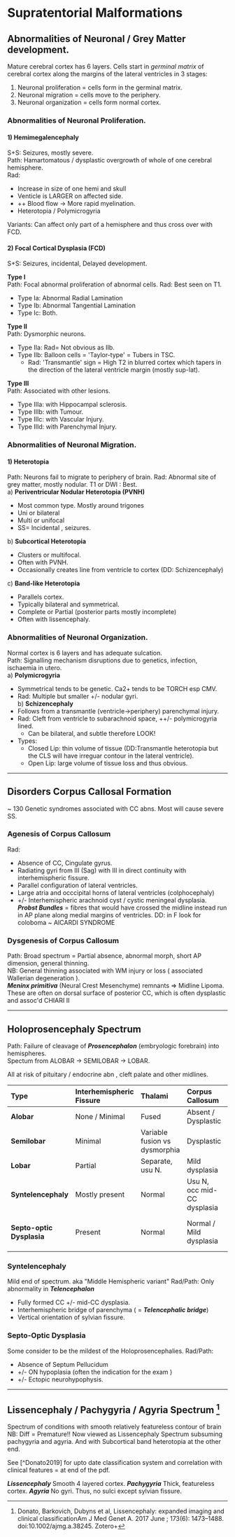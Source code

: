 # Supratentorial Malformations

## Abnormalities of Neuronal / Grey Matter development. 

Mature cerebral cortex has 6 layers. 
Cells start in *germinal matrix* of cerebral cortex along the margins of the lateral ventricles in 3 stages:
1. Neuronal proliferation = cells form in the germinal matrix.
2. Neuronal migration = cells move to the periphery. 
3. Neuronal organization = cells form normal cortex.  

### Abnormalities of Neuronal Proliferation.

#### 1) Hemimegalencephaly

S+S: Seizures, mostly severe.  
Path: Hamartomatous / dysplastic overgrowth of whole of one cerebral hemisphere.  
Rad: 
-	Increase in size of one hemi and skull
-	Venticle is LARGER on affected side.
-	++ Blood flow -> More rapid myelination. 
-	Heterotopia / Polymicrogyria  

Variants: Can affect only part of a hemisphere and thus cross over with FCD.  

#### 2) Focal Cortical Dysplasia (FCD)  
S+S: Seizures, incidental, Delayed development.  

**Type I**  
Path: Focal abnormal proliferation of abnormal cells.
Rad: Best seen on T1.  
- Type Ia: Abnormal Radial Lamination 
- Type Ib: Abnormal Tangential Lamination  
- Type Ic: Both.  

**Type II**  
Path: Dysmorphic neurons.  
-	Type IIa: Rad= Not obvious as IIb.  
-	Type IIb: Balloon cells = 'Taylor-type' = Tubers in TSC.  
 	-	Rad: 'Transmantle' sign = High T2 in blurred cortex which tapers in the
		direction of the lateral ventricle margin (mostly sup-lat).  

**Type III**  
Path: Associated with other lesions.  
- Type IIIa: with Hippocampal sclerosis.
- Type IIIb: with Tumour.
- Type IIIc: with Vascular Injury.
- Type IIId: with Parenchymal Injury.  

### Abnormalities of Neuronal Migration. 

#### 1) Heterotopia  
Path: Neurons fail to migrate to periphery of brain. 
Rad: Abnormal site of grey matter, mostly nodular. 
  T1 or DWI : Best.  
a) **Periventricular Nodular Heterotopia (PVNH)**   
 - Most common type. Mostly around trigones
 - Uni or bilateral 
 - Multi or unifocal  
 - SS= Incidental , seizures.  
 
b) **Subcortical Heterotopia** 
- Clusters or multifocal.
- Often with PVNH.
- Occasionally creates line from ventricle to cortex (DD: Schizencephaly)  

c) **Band-like Heterotopia** 
- Parallels cortex. 
- Typically bilateral and symmetrical. 
- Complete or Partial (posterior parts mostly incomplete)  
- Often with lissencephaly.  

### Abnormalities of Neuronal Organization.
Normal cortex is 6 layers and has adequate sulcation.  
Path: Signalling mechanism disruptions due to genetics, infection, ischaemia in
utero.  
a) **Polymicrogyria**
- Symmetrical tends to be genetic. Ca2+ tends to be TORCH esp CMV.  
- Rad: Multiple but smaller +/- nodular gyri.  
b) **Schizencephaly**  
- Follows from a transmantle (ventricle->periphery) parenchymal injury.
- Rad: Cleft from ventricle to subarachnoid space, ++/- polymicrogyria lined.
  - Can be bilateral, and subtle therefore LOOK!
- Types: 
  - Closed Lip: thin volume of tissue (DD:Transmantle heterotopia but the CLS
		will have irreguar contour in the lateral ventricle).
  - Open Lip: large volume of tissue loss and thus obvious.  

---

## Disorders Corpus Callosal Formation

~ 130 Genetic syndromes associated with CC abns. Most will cause severe SS.
### Agenesis of Corpus Callosum 
Rad:
  - Absence of CC, Cingulate gyrus.
  - Radiating gyri from III (Sag) with III in direct continuity with interhemispheric fissure. 
  - Parallel configuration of lateral ventricles.
  - Large atria and occcipital horns of lateral ventricles (colphocephaly)
  - +/- Interhemispheric arachnoid cyst / cystic meningeal dysplasia.   
***Probst Bundles*** = fibres that would have crossed the midline instead run in AP plane along medial margins of ventricles. 
DD: in F look for coloboma ~ AICARDI SYNDROME

### Dysgenesis of Corpus Callosum 

Path: Broad spectrum = Partial absence, abnormal morph, short AP dimension, general
thinning.  
NB: General thinning associated with WM injury or loss ( associated Wallerian degeneration ).  
***Meninx primitiva*** (Neural Crest Mesenchyme) remnants => Midline Lipoma.
These are often on dorsal surface of posterior CC, which is often dysplastic and
assoc'd CHIARI II  

--- 

## Holoprosencephaly Spectrum 

Path: Failure of cleavage of ***Prosencephalon*** (embryologic forebrain) into hemispheres.  
Spectum from ALOBAR -> SEMILOBAR -> LOBAR.  

All at risk of pituitary / endocrine abn , cleft palate and other midlines.  

| Type | Interhemispheric Fissure | Thalami | Corpus Callosum | Ventricles | Septum Pellucidum | Other | 
|:---|:---|:---|:---|:---|:---|:---|
**Alobar** | None / Minimal | Fused | Absent / Dysplastic | Dysmorphic Monoventricle | Absent | Azgous ACA, Single incisor |
**Semilobar** | Minimal | Variable fusion vs dysmorphia | Dysplastic | Dysmorphic monoventricle | Absent | | 
**Lobar** | Partial | Separate, usu N. | Mild dysplasia | Dysmorphic Ventricles | Absent | |
**Syntelencephaly** | Mostly present | Normal | Usu N, occ mid-CC dysplasia | Mildly dysmorphic | Absent | Vertically orientated sylvian fissures. | 
**Septo-optic Dysplasia** | Present | Normal | Normal / Mild dysplasia | Mostly normal | Absent | ON Hypoplasia, ectopic neurohypophysis, schizencephaly |  

### Syntelencephaly  
Mild end of spectrum. aka "Middle Hemispheric variant" 
Rad/Path: Only abnormality in ***Telencephalon***  
- Fully formed CC +/- mid-CC dysplasia. 
- Interhemispheric bridge of parenchyma ( = ***Telencephalic bridge***)
- Vertical orientation of sylvian fissure. 

### Septo-Optic Dysplasia   
Some consider to be the mildest of the Holoprosencephalies. 
Rad/Path: 
  - Absence of Septum Pellucidum 
  - +/- ON hypoplasia (often the indication for the exam ) 
  - +/- Ectopic neurohypophysis. 

---
## Lissencephaly / Pachygyria / Agyria Spectrum [^Donato2018]

[^Donato2018]:Donato, Barkovich, Dubyns et al, Lissencephaly: expanded imaging and clinical classificationAm J Med Genet A. 2017 June ; 173(6): 1473–1488. doi:10.1002/ajmg.a.38245. Zotero+

Spectrum of conditions with smooth relatively featureless contour of brain   
NB: Diff = Premature!!
Now viewed as Lissencephaly Spectrum subsuming pachygyria and agyria. And with
Subcortical band heterotopia at the other end.

See [^Donato2019] for upto date classification system and correlation with clinical
features = at end of the pdf. 

***Lissencephaly*** Smooth 4 layered cortex. 
***Pachygyria*** Thick, featureless cortex.
***Agyria*** No gyri. Thus, no sulci except sylvian fissure.


